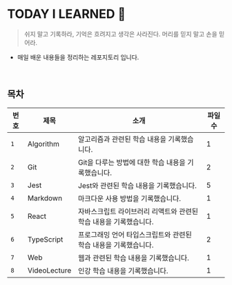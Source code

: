 # TODAY I LEARNED 📝

> 쉬지 말고 기록하라, 기억은 흐려지고 생각은 사라진다. 머리를 믿지 말고 손을 믿어라.

- 매일 배운 내용들을 정리하는 레포지토리 입니다.

<br>

## 목차

| 번호 | 제목         | 소개                                                              | 파일 수 |
| ---- | ------------ | ----------------------------------------------------------------- | ------- |
| `1`  | Algorithm    | 알고리즘과 관련된 학습 내용을 기록했습니다.                       | 1       |
| `2`  | Git          | Git을 다루는 방법에 대한 학습 내용을 기록했습니다.                | 2       |
| `3`  | Jest         | Jest와 관련된 학습 내용을 기록했습니다.                           | 5       |
| `4`  | Markdown     | 마크다운 사용 방법을 기록했습니다.                                | 1       |
| `5`  | React        | 자바스크립트 라이브러리 리액트와 관련된 학습 내용을 기록했습니다. | 1       |
| `6`  | TypeScript   | 프로그래밍 언어 타입스크립트와 관련된 학습 내용을 기록했습니다.   | 2       |
| `7`  | Web          | 웹과 관련된 학습 내용을 기록했습니다.                             | 1       |
| `8`  | VideoLecture | 인강 학습 내용을 기록했습니다.                                    | 1       |
